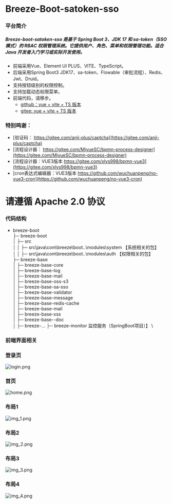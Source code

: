# Breeze-Boot-satoken-sso
### 平台简介

##### Breeze-boot-satoken-sso 是基于 Spring Boot 3、JDK 17 和 sa-token（SSO 模式）的 RBAC 权限管理系统。它提供用户、角色、菜单和权限管理功能。适合 Java 开发者入门学习或实际开发使用。

- 前端采用Vue、Element UI PLUS、VITE、TypeScript。
- 后端采用Spring Boot3 JDK17、sa-token、Flowable（审批流程）、Redis、Jwt、Druid。
- 支持按钮级别的权限控制。
- 支持加载动态权限菜单。
- 前端代码，请移步。
    - [github：vue + vite + TS 版本](https://github.com/breeze-boot/breeze-vite-ui-satoken-sso.git)
    - [gitee: vue + vite + TS 版本](https://gitee.com/breeze-boot/breeze-vite-ui-satoken-sso.git)

### 特别鸣谢：
- [验证码： https://gitee.com/anji-plus/captcha](https://gitee.com/anji-plus/captcha)
- [流程设计器： https://gitee.com/MiyueSC/bpmn-process-designer](https://gitee.com/MiyueSC/bpmn-process-designer)
- [流程设计器：VUE3版本 https://gitee.com/xlys998/bpmn-vue3](https://gitee.com/xlys998/bpmn-vue3)
- [cron表达式编辑器：VUE3版本 https://github.com/wuchuanpeng/no-vue3-cron](https://github.com/wuchuanpeng/no-vue3-cron)

# 请遵循 Apache 2.0 协议

### 代码结构

- breeze-boot \
  ├─ breeze-boot \
  │ ├─ src \
  │ │ ├─ src\java\com\breeze\boot\..\modules\system 【系统相关的包】 \
  │ │ ├─ src\java\com\breeze\boot\..\modules\auth   【权限相关的包】 \
  ├─ breeze-base \
  │ ├─ breeze-base-core \
  │ ├─ breeze-base-log \
  │ ├─ breeze-base-mail \
  │ ├─ breeze-base-oss-s3 \
  │ ├─ breeze-base-sa-sso \
  │ ├─ breeze-base-validator \
  │ ├─ breeze-base-message\
  │ ├─ breeze-base-redis-cache\
  │ ├─ breeze-base-mail \
  │ ├─ breeze-base-xss  \
  │ ├─ breeze-base--doc  \
  │ ├─ breeze-...
  ├─ breeze-monitor                                  监控服务（SpringBoot项目）】 \

### 前端界面相关

### 登录页
![login.png](doc/images/login.png)
### 首页
![home.png](doc/images/home.png)
### 布局1
![img_1.png](doc/images/img_1.png)
### 布局2
![img_2.png](doc/images/img_2.png)
### 布局3
![img_3.png](doc/images/img_3.png)
### 布局4
![img_4.png](doc/images/img_4.png)





